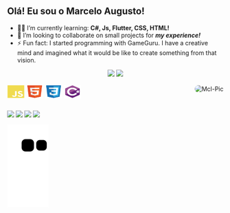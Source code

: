## Olá! Eu sou o Marcelo Augusto! ##

- 🐱‍👤 I’m currently learning:  **C#, Js, Flutter, CSS, HTML!**
- 👯 I’m looking to collaborate on small projects for ***my experience!***                      
- ⚡ Fun fact: I started programming with GameGuru.
                  I have a creative mind and imagined what it would be like to create something from that vision.

<div align="center">
  <img height="180em" src="https://github-readme-stats.vercel.app/api?username=Mclshoow&show_icons=true&theme=radical&include_all_commits=true&count_private=true"/>
  <img height="180em" src="https://github-readme-stats.vercel.app/api/top-langs/?username=Mclshoow&layout=compact&langs_count=7&theme=radical"/>
</div>
<div style="display: inline_block"><br>
  <img align="center" alt="Mcl-Js" height="30" width="40" src="https://raw.githubusercontent.com/devicons/devicon/master/icons/javascript/javascript-plain.svg">
  <img align="center" alt="Mcl-HTML" height="30" width="40" src="https://raw.githubusercontent.com/devicons/devicon/master/icons/html5/html5-original.svg">
  <img align="center" alt="Mcl-CSS" height="30" width="40" src="https://raw.githubusercontent.com/devicons/devicon/master/icons/css3/css3-original.svg">
  <img align="center" alt="Mcl-Csharp" height="30" width="40" src="https://raw.githubusercontent.com/devicons/devicon/master/icons/csharp/csharp-original.svg">
  <img align="right" alt="Mcl-Pic" heigth="150" style="border-radius:50px;" src="https://i.picasion.com/pic92/c749e332ead1c13ba2725f6d2da30ed4.gif">
</div>
  
  ##
  
  
<div>
   <a href="https://instagram.com/mclshoow" target="_blank"><img src="https://img.shields.io/badge/-Instagram-%23E4405F?style=for-the-badge&logo=instagram&logoColor=white" target="_blank"></a>
    <a href="https://www.linkedin.com/in/mclshoow/" target="_blank"><img src="https://img.shields.io/badge/-LinkedIn-%230077B5?style=for-the-badge&logo=linkedin&logoColor=white" target="_blank"></a> 
  <a href="https://steamcommunity.com/id/mclshoow" target="_blank"><img src="https://img.shields.io/badge/Steam-000000?style=for-the-badge&logo=steam&logoColor=white"></a>
  <a href="https://csgostats.gg/player/76561198066389381" target="_blank"><img src="https://img.shields.io/badge/Counter_Strike-000000?style=for-the-badge&logo=counter-strike&logoColor=white"</a>
</div>
  
  ![Snake animation](https://github.com/mclshoow/mclshoow/blob/output/github-contribution-grid-snake.svg)
